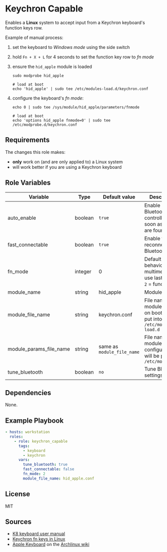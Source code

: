 # Keychron Capable

Enables a **Linux** system to accept input from a Keychron keyboard's function keys row.

Example of manual process:

1. set the keyboard to _Windows mode_ using the side switch
1. hold `Fn + X + L` for 4 seconds to set the function key row to _fn mode_
1. ensure the `hid_apple` module is loaded

   ```shell
   sudo modprobe hid_apple

   # load at boot
   echo 'hid_apple' | sudo tee /etc/modules-load.d/keychron.conf
   ```

1. configure the keyboard's _fn mode_:

   ```shell
   echo 0 | sudo tee /sys/module/hid_apple/parameters/fnmode

   # load at boot
   echo 'options hid_apple fnmode=0' | sudo tee /etc/modprobe.d/keychron.conf
   ```

## Requirements

The changes this role makes:

- **only** work on (and are only applied to) a Linux system
- will work better if you are using a Keychron keyboard

## Role Variables

Variable                | Type    | Default value              | Description
------------------------|---------|----------------------------|------------
auto_enable             | boolean | `true`                     | Enable all Bluetooth controllers as soon as they are found
fast_connectable        | boolean | `true`                     | Enable fast reconnect via Bluetooth
fn_mode                 | integer | 0                          | Default fn keys behavior: `0` = multimedia, `1` = use last setting, `2` = function
module_name             | string  | hid_apple                  | Module to load
module_file_name        | string  | keychron.conf              | File name for module loading on boot; will be put into `/etc/modules-load.d`
module_params_file_name | string  | same as `module_file_name` | File name for module configuration; will be put into `/etc/modprobe.d`
tune_bluetooth          | boolean | `no`                       | Tune Bluetooth settings

## Dependencies

None.

## Example Playbook

```yaml
- hosts: workstation
  roles:
    - role: keychron_capable
      tags:
        - keyboard
        - keychron
      vars:
        tune_bluetooth: true
        fast_connectable: false
        fn_mode: 2
        module_file_name: hid_apple.conf
```

## License

MIT

## Sources

- [K8 keyboard user manual]
- [Keychron fn keys in Linux]
- [Apple Keyboard] on the [Archlinux wiki]

[apple keyboard]: https://wiki.archlinux.org/index.php/Apple_Keyboard
[k8 keyboard user manual]: https://www.keychron.com/pages/k8-keyboard-user-manual
[keychron fn keys in linux]: https://mikeshade.com/posts/keychron-linux-function-keys

[archlinux wiki]: https://wiki.archlinux.org
